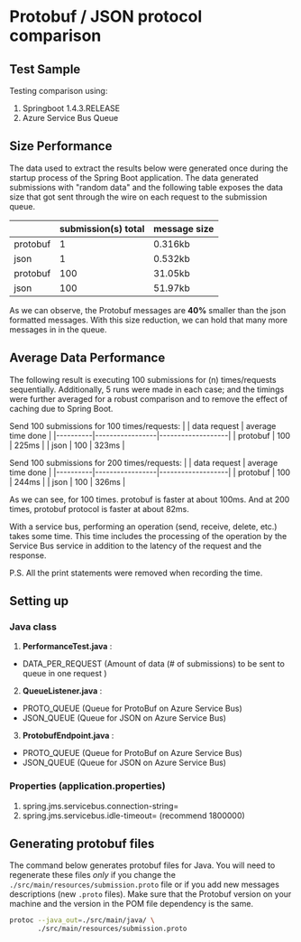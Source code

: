# Protobuf / JSON protocol comparison

## Test Sample

Testing comparison using:
1. Springboot 1.4.3.RELEASE
2. Azure Service Bus Queue

## Size Performance
The data used to extract the results below were generated once during the startup process of the Spring Boot application.
The data generated submissions with "random data" and the following table exposes the data size that got sent through
the wire on each request to the submission queue.

|          | submission(s) total |   message size   |
|----------|--------------|------------------|
| protobuf |     1      |   0.316kb   |
| json     |     1      |   0.532kb   |
| protobuf |	100		|	31.05kb   |
| json 	   |	100		|	51.97kb   |

As we can observe, the Protobuf messages are **40%** smaller than the json formatted messages. With this size reduction,
we can hold that many more messages in in the queue.

## Average Data Performance

The following result is executing 100 submissions for (n) times/requests sequentially. Additionally, 5 runs were made in each case; and the timings were further averaged for a robust comparison and to remove the effect of caching due to Spring Boot.

Send 100 submissions for 100 times/requests:
|          |    data request | average time done |
|----------|-----------------|-------------------|
| protobuf |        100      |       225ms       |
| json     |        100      |       323ms       |

Send 100 submissions for 200 times/requests:
|          |    data request | average time done |
|----------|-----------------|-------------------|
| protobuf |        100      |       244ms       |
| json     |        100      |       326ms       |

As we can see, for 100 times. protobuf is faster at about 100ms. And at 200 times, protobuf protocol is faster at about 82ms.

With a service bus, performing an operation (send, receive, delete, etc.) takes some time. This time includes the processing of the operation by the Service Bus service in addition to the latency of the request and the response. 

P.S. All the print statements were removed when recording the time.

## Setting up

### Java class
1. **PerformanceTest.java** : 
  - DATA_PER_REQUEST (Amount of data (# of submissions) to be sent to queue in one request )
2. **QueueListener.java** :
  - PROTO_QUEUE (Queue for ProtoBuf on Azure Service Bus)
  - JSON_QUEUE (Queue for JSON on Azure Service Bus)
3. **ProtobufEndpoint.java** :
  - PROTO_QUEUE (Queue for ProtoBuf on Azure Service Bus)
  - JSON_QUEUE (Queue for JSON on Azure Service Bus)

### Properties (application.properties)
1. spring.jms.servicebus.connection-string=<YOUR-CONNECTION-STRING>
2. spring.jms.servicebus.idle-timeout=<TIMEOUT-SETTING> (recommend 1800000)



## Generating protobuf files

The command below generates protobuf files for Java. You will need to regenerate these files *only* if
you change the `./src/main/resources/submission.proto` file or if you add new messages descriptions (new `.proto` files).
Make sure that the Protobuf version on your machine and the version in the POM file dependency is the same.

```bash
protoc --java_out=./src/main/java/ \
       ./src/main/resources/submission.proto
```


